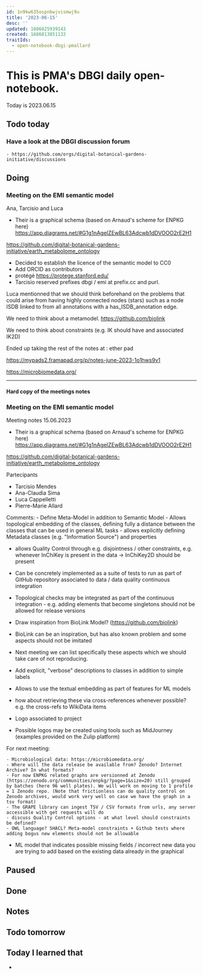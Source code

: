 ```yaml
---
id: 1n9kw635ospnbwjvismwj9u
title: '2023-06-15'
desc: ''
updated: 1686825939143
created: 1686813851132
traitIds:
  - open-notebook-dbgi-pmallard
---
```



# This is PMA's DBGI daily open-notebook.

Today is 2023.06.15

## Todo today

### Have a look at the DBGI discussion forum
    - https://github.com/orgs/digital-botanical-gardens-initiative/discussions
###
###

## Doing

### Meeting on the EMI semantic model

Ana, Tarcisio and Luca

- Their is a graphical schema (based on Arnaud's scheme for ENPKG here)
https://app.diagrams.net/#G1g1nAgeIZEwBL63Adcwb1dDVOOO2rE2H1

https://github.com/digital-botanical-gardens-initiative/earth_metabolome_ontology


- Decided to establish the licence of the semantic model to CC0
- Add ORCID as contributors
- protégé https://protege.stanford.edu/ 
- Tarcisio reserved prefixes dbgi / emi at prefix.cc and purl.


Luca mentionned that we should think beforehand on the problems that could arise from having highly connected nodes (stars) such as a node ISDB linked to from all annotations with a has_ISDB_annotation edge. 


We need to think about a metamodel.
https://github.com/biolink


We need to think about constraints (e.g. IK should have and associated IK2D)


Ended up taking the rest of the notes at : ether pad 

https://mypads2.framapad.org/p/notes-june-2023-1o1hws9v1


https://microbiomedata.org/


-----------


#### Hard copy of the meetings notes



### Meeting on the EMI semantic model
Meeting notes 15.06.2023


- Their is a graphical schema (based on Arnaud's scheme for ENPKG here)
https://app.diagrams.net/#G1g1nAgeIZEwBL63Adcwb1dDVOOO2rE2H1

https://github.com/digital-botanical-gardens-initiative/earth_metabolome_ontology


Partecipants
- Tarcisio Mendes
- Ana-Claudia Sima
- Luca Cappelletti
- Pierre-Marie Allard


Comments: 
    - Define Meta-Model in addition to Semantic Model
    - Allows topological embedding of the classes, defining fully a distance between the classes that can be used in general ML tasks
    - allows explicitly defining Metadata classes (e.g. "Information Source") and properties
   -  allows Quality Control through e.g. disjointness / other constraints, e.g. whenever InChiKey is present in the data -> InChiKey2D should be present
- Can be concretely implemented as a suite of tests to run as part of GitHub repository associated to data / data quality continuous integration
- Topological checks may be integrated as part of the continuous integration - e.g. adding elements that become singletons should not be allowed for release versions
- Draw inspiration from BioLink Model? (https://github.com/biolink)
- BioLink can be an inspiration, but has also known problem and some aspects should not be imitated
 - Next meeting we can list specifically these aspects which we should take care of not reproducing.
- Add explicit, "verbose" descriptions to classes in addition to simple labels
- Allows to use the textual embedding as part of features for ML models
- how about retrieving these via cross-references whenever possible? e.g. the cross-refs to WikiData items

- Logo associated to project
- Possible logos may be created using tools such as MidJourney (examples provided on the Zulip platform)

For next meeting:

    - Microbiological data: https://microbiomedata.org/
    - Where will the data release be available from? Zenodo? Internet Archive? In what formats?
    - For now ENPKG related graphs are versionned at Zenodo (https://zenodo.org/communities/enpkg/?page=1&size=20) still grouped by batches (here 96 well plates). We will work on moving to 1 profile = 1 Zenodo repo. (Note that frictionless can do quality control on Zenodo archives, would work very well on case we have the graph in a tsv format)  
    - The GRAPE library can ingest TSV / CSV formats from urls, any server accessible with get requests will do
    - discuss Quality Control options - at what level should constraints be defined? 
    - OWL language? SHACL? Meta-model constraints + Github tests where adding bogus new elements should not be allowable
- ML model that indicates possible missing fields / incorrect new data you are trying to add based on the existing data already in the graphical




## Paused

## Done

## Notes

## Todo tomorrow

###
###
###


## Today I learned that

-
